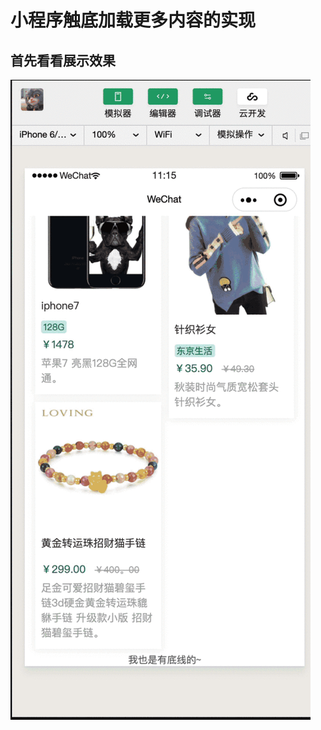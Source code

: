 # 小程序触底加载更多内容的实现

## 首先看看展示效果

![waterFlow](https://www.github.com/kingshuaishuai/static_resource/raw/master/assets/waterFlow.gif)